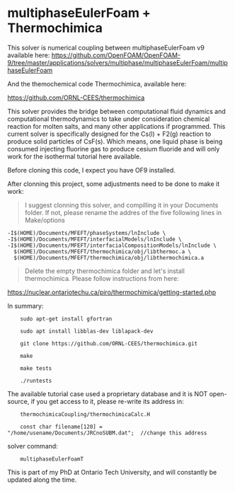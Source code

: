 # multiphaseEulerFoam + Thermochimica

This solver is numerical coupling between multiphaseEulerFoam v9 available here:
https://github.com/OpenFOAM/OpenFOAM-9/tree/master/applications/solvers/multiphase/multiphaseEulerFoam/multiphaseEulerFoam


And the themochemical code Thermochimica, available here:

https://github.com/ORNL-CEES/thermochimica

This solver provides the bridge between computational fluid dynamics and computational thermodynamics to take under consideration chemical reaction for molten salts, and many other applications if programmed. This current solver is specifically designed for the Cs(l) + F2(g) reaction to produce solid particles of CsF(s). Which means, one liquid phase is being consumed injecting fluorine gas to produce cesium fluoride and will only work for the isothermal tutorial here available.

Before cloning this code, I expect you have OF9 installed. 

After clonning this project, some adjustments need to be done to make it work:

> I suggest clonning this solver, and compilling it in your Documents folder. If not, please rename the addres of the five following lines in Make/options

    -I$(HOME)/Documents/MFEFT/phaseSystems/lnInclude \
    -I$(HOME)/Documents/MFEFT/interfacialModels/lnInclude \
    -I$(HOME)/Documents/MFEFT/interfacialCompositionModels/lnInclude \
      $(HOME)/Documents/MFEFT/thermochimica/obj/libthermoc.a \
      $(HOME)/Documents/MFEFT/thermochimica/obj/libthermochimica.a
      
> Delete the empty thermochimica folder and let's install thermochimica. Please follow instructions from here: 

https://nuclear.ontariotechu.ca/piro/thermochimica/getting-started.php

In summary:

        sudo apt-get install gfortran
		
        sudo apt install libblas-dev liblapack-dev 
		
        git clone https://github.com/ORNL-CEES/thermochimica.git
		
        make
		
        make tests
		
        ./runtests

The available tutorial case used a proprietary database and it is NOT open-source, if you get access to it, please re-write its address in:

		thermochimicaCoupling/thermochimicaCalc.H

		const char filename[120] = "/home/usename/Documents/JRCnoSUBM.dat";  //change this address
		

solver command:

		multiphaseEulerFoamT


This is part of my PhD at Ontario Tech University, and will constantly be updated along the time.


